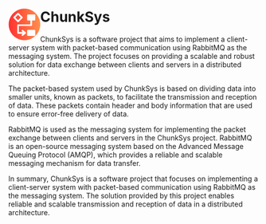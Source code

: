 <h1>ChunkSys
<img src="https://github.com/ChunkMind/ChunkSys/blob/master/.github/assets/logo.png" height="64" width="64" align="left" alt="">
</h1>

ChunkSys is a software project that aims to implement a client-server system with packet-based communication using RabbitMQ as the messaging system. The project focuses on providing a scalable and robust solution for data exchange between clients and servers in a distributed architecture.

The packet-based system used by ChunkSys is based on dividing data into smaller units, known as packets, to facilitate the transmission and reception of data. These packets contain header and body information that are used to ensure error-free delivery of data.

RabbitMQ is used as the messaging system for implementing the packet exchange between clients and servers in the ChunkSys project. RabbitMQ is an open-source messaging system based on the Advanced Message Queuing Protocol (AMQP), which provides a reliable and scalable messaging mechanism for data transfer.

In summary, ChunkSys is a software project that focuses on implementing a client-server system with packet-based communication using RabbitMQ as the messaging system. The solution provided by this project enables reliable and scalable transmission and reception of data in a distributed architecture.